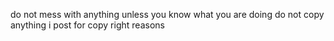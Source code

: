 do not mess with anything unless you know what you are doing
do not copy anything i post for copy right reasons 
